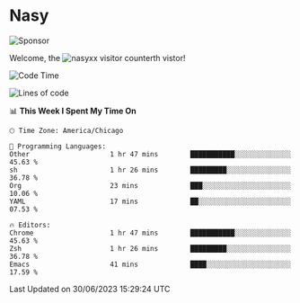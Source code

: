 # Nasy

<!--
<p align="center">
<img height="200" src="https://github-readme-stats.vercel.app/api?username=nasyxx&count_private=true&show_icons=true&theme=dracula&include_all_commits=true"/>
<img height="200" src="https://github-readme-stats.vercel.app/api/top-langs/?username=nasyxx&theme=dracula&hide=html,jupyter+notebook&count_private=true&show_icons=true"/>
</p>

  
----------------
-->

![Sponsor](https://img.shields.io/static/v1.svg?label=Sponsor&message=%E2%9D%A4&logo=GitHub&style=flat&color=pink)
 
Welcome, the ![nasyxx visitor counter](https://count.getloli.com/get/@nasyxx?theme=rule34)th vistor!
 
<!--START_SECTION:waka-->
![Code Time](http://img.shields.io/badge/Code%20Time-3%2C585%20hrs%2020%20mins-blue)

![Lines of code](https://img.shields.io/badge/From%20Hello%20World%20I%27ve%20Written-6.3%20million%20lines%20of%20code-blue)

📊 **This Week I Spent My Time On** 

```text
🕑︎ Time Zone: America/Chicago

💬 Programming Languages: 
Other                    1 hr 47 mins        ███████████░░░░░░░░░░░░░░   45.63 % 
sh                       1 hr 26 mins        █████████░░░░░░░░░░░░░░░░   36.78 % 
Org                      23 mins             ███░░░░░░░░░░░░░░░░░░░░░░   10.06 % 
YAML                     17 mins             ██░░░░░░░░░░░░░░░░░░░░░░░   07.53 % 

🔥 Editors: 
Chrome                   1 hr 47 mins        ███████████░░░░░░░░░░░░░░   45.63 % 
Zsh                      1 hr 26 mins        █████████░░░░░░░░░░░░░░░░   36.78 % 
Emacs                    41 mins             ████░░░░░░░░░░░░░░░░░░░░░   17.59 % 
```


 Last Updated on 30/06/2023 15:29:24 UTC
<!--END_SECTION:waka-->

<!-- ![visitors](https://visitor-badge.laobi.icu/badge?page_id=nasyxx.nasyxx) -->
